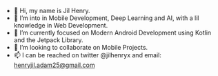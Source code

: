 - 👋 Hi, my name is Jil Henry.
- 👀 I’m into in Mobile Development, Deep Learning and AI, with a lil knowledge in Web Development.
- 🌱 I’m currently focused on Modern Android Development using Kotlin and the Jetpack Library.
- 💞️ I’m looking to collaborate on Mobile Projects.
- 📫 I can be reached on twitter @jilhenryx and email: henryjil.adam25@gmail.com

<!---
jilhenryx/jilhenryx is a ✨ special ✨ repository because its `README.md` (this file) appears on your GitHub profile.
You can click the Preview link to take a look at your changes.
--->

